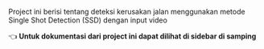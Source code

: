 Project ini berisi tentang deteksi kerusakan jalan menggunakan metode Single Shot Detection (SSD) dengan input video

👈 **Untuk dokumentasi dari project ini dapat dilihat di sidebar di samping**
